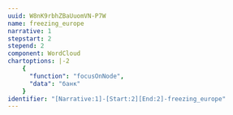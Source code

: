 ```yaml
---
uuid: W8nK9rbhZBaUuomVN-P7W
name: freezing_europe
narrative: 1
stepstart: 2
stepend: 2
component: WordCloud
chartoptions: |-2
    {
      "function": "focusOnNode",
      "data": "банк"
    }
identifier: "[Narrative:1]-[Start:2][End:2]-freezing_europe"
---
```


